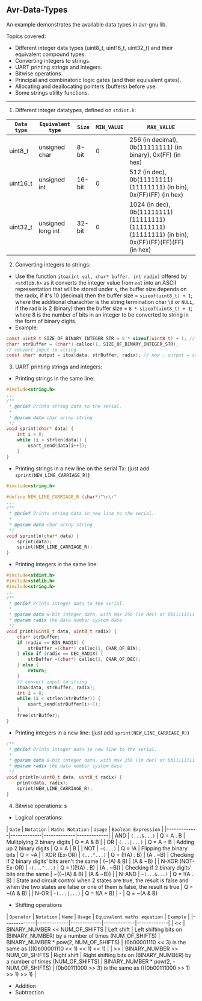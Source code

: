 ## Avr-Data-Types

An example demonstrates the available data types in avr-gnu lib.

Topics covered: 
- Different integer data types (uint8_t, uint16_t, uint32_t) and their equivalent compound types.
- Converting integers to strings.
- UART printing strings and integers.
- Bitwise operations.
- Principal and combinatoric logic gates (and their equivalent gates).
- Allocating and deallocating pointers (buffers) before use.
- Some strings utility functions.

----------------------------------------------------------------------------------------------------------

1) Different integer datatypes, defined on `stdint.h`: 

| `Data type` | `Equivalent type` | `Size` | `MIN_VALUE` | `MAX_VALUE` |
|-------------|-------------|-------------|-------------|-------------|
| uint8_t | unsigned char | 8-bit | 0 | 256 (in decimal), 0b(11111111) (in binary), 0x(FF) (in hex) |
| uint16_t | unsigned int | 16-bit | 0 | 512 (in dec), 0b(11111111)(11111111) (in bin), 0x(FF)(FF) (in hex) |
| uint32_t | unsigned long int | 32-bit | 0 | 1024 (in dec), 0b(11111111)(11111111)(11111111)(11111111) (in bin), 0x(FF)(FF)(FF)(FF) (in hex)  | 

2) Converting integers to strings: 
- Use the function `itoa(int val, char* buffer, int radix)` offered by `<stdlib.h>` as it converts the integer value from `val` into an ASCII representation that will be stored under `s`, the 
buffer size depends on the radix, if it's 10 (decimal) then the buffer size = `sizeof(uint8_t) + 1`; where the additional charachter is the string termination char `\0` or `NULL`, if the radix is 2 (binary) then the buffer size = `8 * sizeof(uint8_t) + 1`; where 8 is the number of bits in an integer to be converted to string in the form of binary digits.
- Example: 
```c
const uint8_t SIZE_OF_BINARY_INTEGER_STR = 8 * sizeof(uint8_t) + 1; // 8 -> number of bits to be converted to chars, 1 -> string terminator constant '\0'
char* strBuffer = (char*) calloc(1, SIZE_OF_BINARY_INTEGER_STR);
// convert input to string
const char* output = itoa(data, strBuffer, radix); // now : output = strBuffer
```

3) UART printing strings and integers:

- Printing strings in the same line: 
```c
#include<string.h>
...
/**
 * @brief Prints string data to the serial.
 * 
 * @param data char array string
 */
void sprint(char* data) {
    int i = 0;
    while (i < strlen(data)) {
        usart_send(data[i++]);
    }
}
```
- Printing strings in a new line on the serial Tx: (just add `sprint(NEW_LINE_CARRIAGE_R)`)
```c
#include<string.h>

#define NEW_LINE_CARRIAGE_R (char*)"\n\r"
...
/**
 * @brief Prints string data in new line to the serial.
 * 
 * @param data char array string
 */
void sprintln(char* data) {
    sprint(data);
	sprint(NEW_LINE_CARRIAGE_R);
}
```
- Printing integers in the same line: 
```c
#include<stdint.h>
#include<stdlib.h>
#include<string.h>
...
/**
 * @brief Prints integer data to the serial.
 * 
 * @param data 8-bit integer data, with max 256 (in dec) or 0b11111111 (in bin)
 * @param radix the data number system base
 */
void print(uint8_t data, uint8_t radix) {
    char* strBuffer;
	if (radix == BIN_RADIX) {
		strBuffer =(char*) calloc(1, CHAR_OF_BIN);
	} else if (radix == DEC_RADIX) {
		strBuffer =(char*) calloc(1, CHAR_OF_DEC);
	} else {
		return;
	}
    // convert input to string
    itoa(data, strBuffer, radix);
    int i = 0;
    while (i < strlen(strBuffer)) {
        usart_send(strBuffer[i++]);
    }
    free(strBuffer);
}
```
- Printing integers in a new line: (just add `sprint(NEW_LINE_CARRIAGE_R)`)
```c
/**
 * @brief Prints integer data in new line to the serial.
 * 
 * @param data 8-bit integer data, with max 256 (in dec) or 0b11111111 (in bin)
 * @param radix the data number system base
 */
void println(uint8_t data, uint8_t radix) {
    print(data, radix);
	sprint(NEW_LINE_CARRIAGE_R);
}
```

4) Bitwise operations:
s
- Logical operations:

| `Gate` | `Notation` | `Maths Notation` | `Usage` | `Boolean Expression` |
|-------------|-------------|-------------|-------------|
| AND | `(...&...)` | Q = A . B | Mulitplying 2 binary digits | Q = A & B |
| OR | `(...|...)` | Q = A + B | Adding up 2 binary digits | Q = A | B |
| NOT | `~(...)` | Q = !A | Flipping the binary bits | Q = ~A |
| XOR (Ex-OR) | `(...^...)` | Q = (!(A) . B) | (A . ~B) | Checking if 2 binary digits' bits aren't the same | (~(A) & B) | (A & ~B) |
| N-XOR (NOT-Ex-OR) | `~(...^...)` | Q = !((!(A) . B) | (A . ~B)) | Checking if 2 binary digits' bits are the same | ~((~(A) & B) | (A & ~B)) | 
| N-AND | `~(...&...)` |  Q = !(A . B) | State and circuit control when 2 states are true, the result is false and when the two states are false or one of them is false, the result is true | Q = ~(A & B) |
| N-OR | `~(...|...)` | Q = !(A + B) | - | Q = ~(A & B)

- Shifting operations

| `Operator` | `Notation` | `Name` | `Usage` | `Equivalent maths equation` | `Example` |
|-------------|-------------|-------------|-------------|-------------|
| << | BINARY_NUMBER << NUM_OF_SHIFTS | Left shift | Left shifting bits on (BINARY_NUMBER) by a number of times (NUM_OF_SHIFTS) | BINARY_NUMBER * pow(2, NUM_OF_SHIFTS) | (0b00001110 << 3) is the same as (((0b00001110 << 1) << 1) << 1) | 
| >> | BINARY_NUMBER >> NUM_OF_SHIFTS | Right shift | Right shifting bits on (BINARY_NUMBER) by a number of times (NUM_OF_SHIFTS) | BINARY_NUMBER * pow(2, -NUM_OF_SHIFTS) | (0b00111000 >> 3) is the same as (((0b00111000 >> 1) >> 1) >> 1) | 

- Addition
- Subtraction


